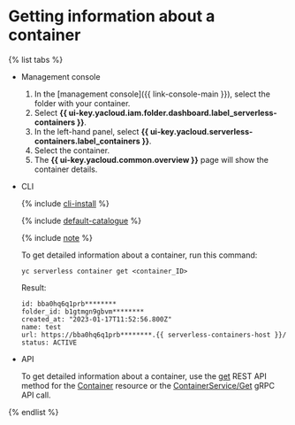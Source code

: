 # Getting information about a container

{% list tabs %}

- Management console

   1. In the [management console]({{ link-console-main }}), select the folder with your container.
   1. Select **{{ ui-key.yacloud.iam.folder.dashboard.label_serverless-containers }}**.
   1. In the left-hand panel, select **{{ ui-key.yacloud.serverless-containers.label_containers }}**.
   1. Select the container.
   1. The **{{ ui-key.yacloud.common.overview }}** page will show the container details.

- CLI

   {% include [cli-install](../../_includes/cli-install.md) %}

   {% include [default-catalogue](../../_includes/default-catalogue.md) %}

   {% include [note](../../_includes/serverless-containers/sc-list-note.md) %}

   To get detailed information about a container, run this command:

   ```
   yc serverless container get <container_ID>
   ```
   Result:
   ```
   id: bba0hq6q1prb********
   folder_id: b1gtmgn9gbvm********
   created_at: "2023-01-17T11:52:56.800Z"
   name: test
   url: https://bba0hq6q1prb********.{{ serverless-containers-host }}/
   status: ACTIVE
   ```

- API

   To get detailed information about a container, use the [get](../containers/api-ref/Container/get.md) REST API method for the [Container](../containers/api-ref/Container/index.md) resource or the [ContainerService/Get](../containers/api-ref/grpc/container_service.md#Get) gRPC API call.

{% endlist %}